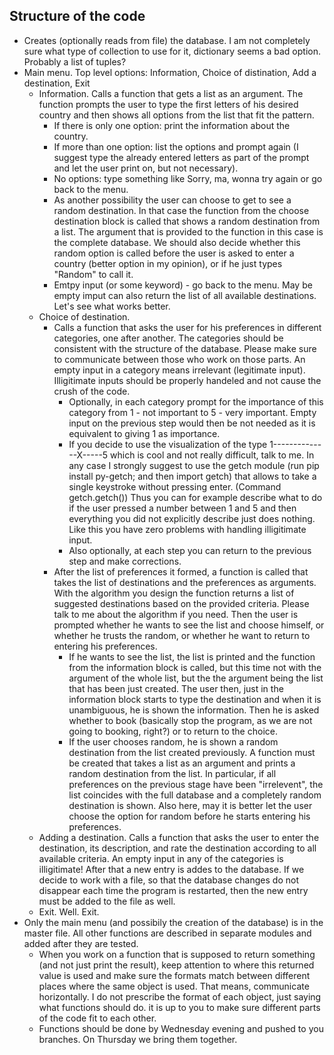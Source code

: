 ## Structure of the code


+ Creates (optionally reads from file) the database. I am not completely sure what type of collection to use for it, dictionary seems a bad option. Probably a list of tuples?
+ Main menu. Top level options: Information, Choice of distination, Add a destination, Exit
    - Information.
        Calls a function that gets a list as an argument. The function prompts the user to type the first letters of his desired country and then shows all options from the list that fit the pattern. 
        +   If there is only one option: print the information about the country. 
        +  If more than one option: list the options and prompt again (I suggest type the already entered letters as part of the prompt and let the user print on, but not necessary).
        + No options: type something like Sorry, ma, wonna try again or go back to the menu.
        + As another possibility the user can choose to get to see a random destination. In that case the function from the choose destination block is called that shows a random destination from a list. The argument that is provided to the function in this case is the complete database. We should also decide whether this random option is called before the user is asked to enter a country (better option in my opinion), or if he just types "Random" to call it. 
        + Emtpy input (or some keyword) - go back to the menu. May be empty imput can also return the list of all available destinations. Let's see what works better.
    - Choice of destination. 
        +  Calls a function that asks the user for his preferences in different categories, one after another. The categories should be consistent with the structure of the database. Please make sure to communicate between those who work on those parts. An empty input in a category means irrelevant (legitimate input). Illigitimate inputs should be properly handeled and not cause the crush of the code.
            +  Optionally, in each category prompt for the importance of this category from 1 - not important to 5 - very important. Empty input on the previous step would then be not needed as it is equivalent to giving 1 as importance.
            +   If you decide to use the visualization of the type 1--------------X-----5 which is cool and not really difficult, talk to me. In any case I strongly suggest to use the getch module (run pip install py-getch; and then
            import getch) that allows to take a single keystroke without pressing enter. (Command getch.getch()) Thus you can for example describe what to do if the user pressed a number between 1 and 5 and then everything you did not explicitly describe just does nothing. Like this you have zero problems with handling illigitimate input.
            + Also optionally, at each step you can return to the previous step and make corrections.
        + After the list of preferences it formed, a function is called that takes the list of destinations and the preferences as arguments. With the algorithm you design the function returns a list of suggested destinations based on the provided criteria. Please talk to me about the algorithm if you need. Then the user is prompted whether he wants to see the list and choose himself, or whether he trusts the random, or whether he want to return to entering his preferences.
            - If he wants to see the list, the list is printed and the function from the information block is called, but this time not with the argument of the whole list, but the the argument being the list that has been just created. The user then, just in the information block starts to type the destination and when it is unambiguous, he is shown the information. Then he is asked whether to book (basically stop the program, as we are not going to booking, right?) or to return to the choice.  
            - If the user chooses random, he is shown a random destination from the list created previously. A function must be created that takes a list as an argument and prints a random destination from the list. In particular, if all preferences on the previous stage have been "irrelevent", the list coincides with the full database and a completely random destination is shown. Also here, may it is better let the user choose the option for random before he starts entering his preferences.
    - Adding a destination. Calls a function that asks the user to enter the destination, its description, and rate the destination according to all available criteria. An empty input in any of the categories is illigitimate! After that a new entry is addes to the database. If we decide to work with a file, so that the database changes do not disappear each time the program is restarted, then the new entry must be added to the file as well.
    -  Exit. Well. Exit.
+ Only the main menu (and possibily the creation of the database) is in the master file. All other functions are described in separate modules and added after they are tested.
   - When you work on a function that is supposed to return something (and not just print the result), keep attention to where this returned value is used and make sure the formats match between different places where the same object is used. That means, communicate horizontally. I do not prescribe the format of each object, just saying what functions should do. it is up to you to make sure different parts of the code fit to each other.
   - Functions should be done by Wednesday evening and pushed to you branches. On Thursday we bring them together.
     

              